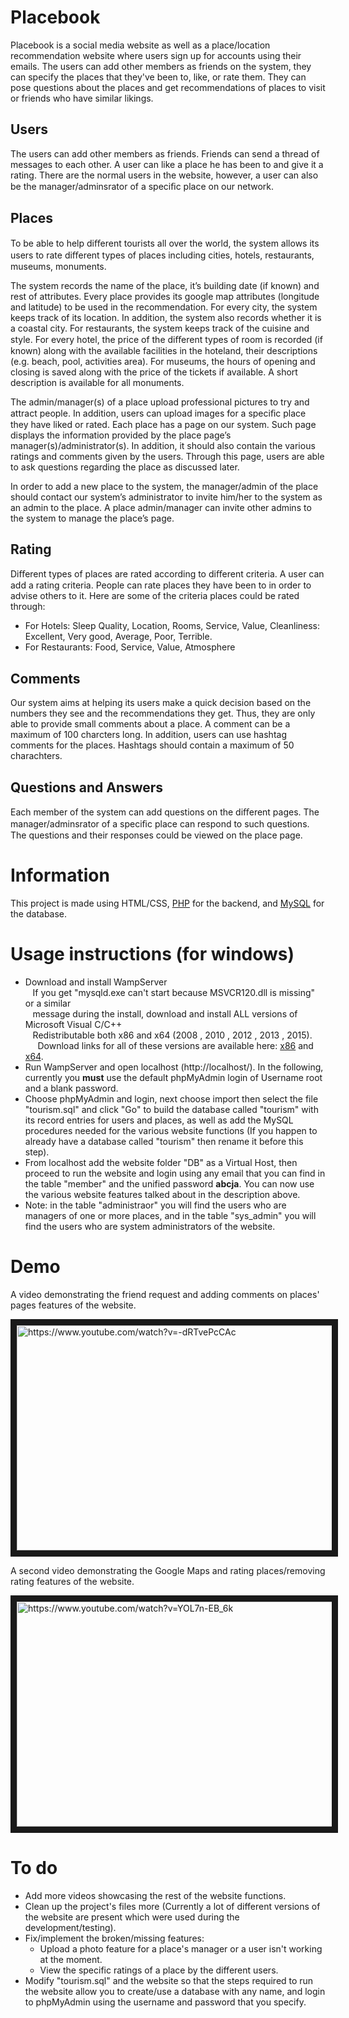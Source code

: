

# Placebook
Placebook is a social media website as well as a place/location recommendation website where users sign up for accounts using their emails. The users can add other members as friends on the system, they can specify the places that they've been to, like, or rate them. They can pose questions about the places and get recommendations of places to visit or friends who have similar likings.

## Users
The users can add other members as friends.
Friends can send a thread of messages to each other.
A user can like a place he has been to and give it a rating.
There are the normal users in the website, however, a user can also be the manager/adminsrator of a speciﬁc place on our network.

## Places
To be able to help diﬀerent tourists all over the world, the system allows its users to rate diﬀerent types of places including cities, hotels, restaurants, museums, monuments.

The system records the name of the place, it’s building date (if known) and rest of attributes. Every place provides its google map attributes (longitude and latitude) to be used in the recommendation.
For every city, the system keeps track of its location. In addition, the system also records whether it is a coastal city.
For restaurants, the system keeps track of the cuisine and style.
For every hotel, the price of the diﬀerent types of room is recorded (if known) along with the available facilities in the hoteland, their descriptions (e.g. beach, pool, activities area).
For museums, the hours of opening and closing is saved along with the price of the tickets if available.
A short description is available for all monuments.

The admin/manager(s) of a place upload professional pictures to try and attract people. In addition, users can upload images for a speciﬁc place they have liked or rated.
Each place has a page on our system. Such page displays the information provided by the place
page’s manager(s)/administrator(s). In addition, it should also contain the various ratings and comments given by the users. Through this page, users are able to ask questions regarding the place as discussed later.

In order to add a new place to the system, the manager/admin of the place should contact our system’s administrator to invite him/her to the system as an admin to the place. A place admin/manager can invite other admins to the system to manage the place’s page.

## Rating
Diﬀerent types of places are rated according to diﬀerent criteria. A user can add a rating criteria. People can rate places they have been to in order to advise others to it.
Here are some of the criteria places could be rated through:
* For Hotels: Sleep Quality, Location, Rooms, Service, Value, Cleanliness: Excellent, Very good,
Average, Poor, Terrible.
* For Restaurants: Food, Service, Value, Atmosphere
## Comments
Our system aims at helping its users make a quick decision based on the numbers they see and the recommendations they get. Thus, they are only able to provide small comments about a place. A comment can be a maximum of 100 charcters long.
In addition, users can use hashtag comments for the places. Hashtags should contain a maximum of 50 charachters.
## Questions and Answers
Each member of the system can add questions on the diﬀerent pages. The manager/adminsrator of a speciﬁc place can respond to such questions.
The questions and their responses could be viewed on the place page.

# Information
This project is made using HTML/CSS, [PHP](https://www.php.net/) for the backend, and [MySQL](https://www.mysql.com/) for the database.

# Usage instructions (for windows)
* Download and install WampServer  
&nbsp;&nbsp; If you get "mysqld.exe can't start because MSVCR120.dll is missing" or a similar  
&nbsp;&nbsp; message during the install, download and install ALL versions of Microsoft Visual   C/C++  
&nbsp;&nbsp; Redistributable both x86 and x64 (2008 , 2010 , 2012 , 2013 , 2015).  
&nbsp;&nbsp;&nbsp;&nbsp; Download links for all of these versions are available here: [x86](http://files.drax.ir/wampserver/vcredist_x86_Allversions.zip) and [x64](http://files.drax.ir/wampserver/vcredist_x64_Allversions.zip).
* Run WampServer and open localhost (http://localhost/). In the following, currently you **must** use the default phpMyAdmin login of Username root and a blank password.
* Choose phpMyAdmin and login, next choose import then select the file "tourism.sql" and click "Go" to build the database called "tourism" with its record entries for users and places, as well as add the MySQL procedures needed for the various website functions (If you happen to already have a database called "tourism" then rename it before this step).
* From localhost add the website folder "DB" as a Virtual Host, then proceed to run the website and login using any email that you can find in the table "member" and the unified password **abcja**. You can now use the various website features talked about in the description above.
* Note: in the table "administraor" you will find the users who are managers of one or more places, and in the table "sys_admin" you will find the users who are system administrators of the website.
# Demo
A video demonstrating the friend request and adding comments on places' pages features of the website.

<a href="https://www.youtube.com/watch?feature=player_embedded&v=-dRTvePcCAc" target="_blank"><img src="https://user-images.githubusercontent.com/10839251/138980526-a338321e-a208-4e57-8362-50eaab751dcf.png" 
alt="https://www.youtube.com/watch?v=-dRTvePcCAc" width="640" height="360" border="10" /></a>

A second video demonstrating the Google Maps and rating places/removing rating features of the website.

<a href="https://www.youtube.com/watch?v=YOL7n-EB_6k" target="_blank"><img src="https://user-images.githubusercontent.com/10839251/139607952-d8037717-7e76-457b-8e8b-864fe8fe371b.png" 
alt="https://www.youtube.com/watch?v=YOL7n-EB_6k" width="640" height="360" border="10" /></a>
# To do
* Add more videos showcasing the rest of the website functions.
* Clean up the project's files more (Currently a lot of different versions of the website are present which were used during the development/testing).
* Fix/implement the broken/missing features:
  * Upload a photo feature for a place's manager or a user isn't working at the moment.
  * View the specific ratings of a place by the different users.
* Modify "tourism.sql" and the website so that the steps required to run the website allow you to create/use a database with any name, and login to phpMyAdmin using the username and password that you specify.
